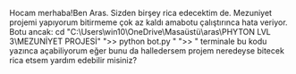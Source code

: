 Hocam merhaba!Ben Aras. Sizden birşey rica edecektim de. Mezuniyet projemi yapıyorum bitirmeme çok az kaldı amabotu çalıştırınca hata veriyor. Botu ancak:
cd "C:\Users\win10\OneDrive\Masaüstü\aras\PHYTON LVL 3\MEZUNİYET PROJESİ"
">>   python bot.py    "
">>                    "
terminale bu kodu yazınca açabiliyorum eğer bunu da halledersem projem neredeyse bitecek rica etsem yardım edebilir misiniz?
